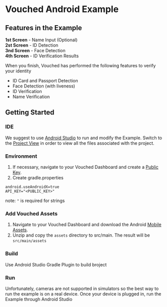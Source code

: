 # Vouched Android Example

## Features in the Example

**1st Screen** - Name Input (Optional)  
**2st Screen** - ID Detection  
**3nd Screen** - Face Detection  
**4th Screen** - ID Verification Results

When you finish, Vouched has performed the following features to verify your identity

- ID Card and Passport Detection
- Face Detection (with liveness)
- ID Verification
- Name Verification

## Getting Started

### IDE

We suggest to use [Android Studio](https://developer.android.com/studio) to run and modify the Example. Switch to the [Project View](https://developer.android.com/studio/projects#ProjectView) in order to view all the files associated with the project.

### Environment

1. If necessary, navigate to your Vouched Dashboard and create a [Public Key](https://docs.vouched.id/#section/Dashboard/Manage-keys).
2. Create gradle.properties

```
android.useAndroidX=true
API_KEY="<PUBLIC_KEY>"
```

note: `"` is required for strings

### Add Vouched Assets

1. Navigate to your Vouched Dashboard and download the Android [Mobile Assets](https://docs.vouched.id/#section/Dashboard/Mobile-Assets).
2. Unzip and copy the `assets` directory to src/main. The result will be `src/main/assets`

### Build

Use Android Studio Gradle Plugin to build broject

### Run

Unfortunately, cameras are not supported in simulators so the best way to run the example is on a real device. Once your device is plugged in, run the Example through Android Studio
